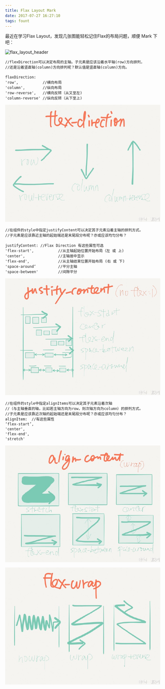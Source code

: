 ```yaml
---
title: Flax Layout Mark
date: 2017-07-27 16:27:10
tags: fount
---
```


最近在学习Flax Layout，发现几张图能轻松记住Flax的布局问题，顺便 Mark 下吧：

![flax_layout_header](https://raw.githubusercontent.com/dxyoo7/dxyoo7.github.io/hexo/flax_layout_header.jpg)

```Js
//flexDirection可以决定布局的主轴。子元素是应该沿着水平轴(row)方向排列，
//还是沿着竖直轴(column)方向排列呢？默认值是竖直轴(column)方向。
 
flaxDirection:	
'row',           //横向布局
'column',        //纵向布局
'row-reverse',   //横向反转（从又至左)
'column-reverse' //纵向反转（从下至上)
```
![flax_layout_direction](https://raw.githubusercontent.com/dxyoo7/dxyoo7.github.io/hexo/resources/flax_layout_direction.jpg)

```Js
//在组件的style中指定justifyContent可以决定其子元素沿着主轴的排列方式。
//子元素是应该靠近主轴的起始端还是末尾段分布呢？亦或应该均匀分布？

justifyContent:	//Flax Direction 有这些属性可选
'flex-start',           //从主轴起始位置开始布局（左 或 上)
'center',               //主轴居中显示
'flex-end',             //从主轴结束位置开始布局 (右 或 下)
'space-around‘          //平分主轴
'space-between'         //间隙平分
```
![flax_layout_justfy_content](https://raw.githubusercontent.com/dxyoo7/dxyoo7.github.io/hexo/resources/flax_layout_justfy_content.jpg)


```Js
//在组件的style中指定alignItems可以决定其子元素沿着次轴
//（与主轴垂直的轴，比如若主轴方向为row，则次轴方向为column）的排列方式。
//子元素是应该靠近次轴的起始端还是末尾段分布呢？亦或应该均匀分布？
alignItem:  //有这些属性
‘flex-start’,
'center',
'flex-end',
'stretch'
```
![flax_layout_align_item](https://raw.githubusercontent.com/dxyoo7/dxyoo7.github.io/hexo/resources/flax_layout_align_item.jpg)


![flax_layout_flax_wrap](https://raw.githubusercontent.com/dxyoo7/dxyoo7.github.io/hexo/resources/flax_layout_flax_wrap.jpg)

